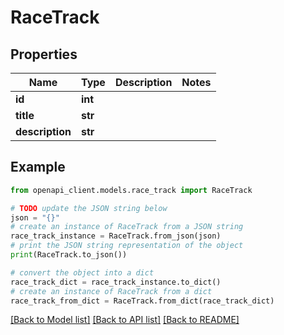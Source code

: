 # RaceTrack


## Properties

Name | Type | Description | Notes
------------ | ------------- | ------------- | -------------
**id** | **int** |  | 
**title** | **str** |  | 
**description** | **str** |  | 

## Example

```python
from openapi_client.models.race_track import RaceTrack

# TODO update the JSON string below
json = "{}"
# create an instance of RaceTrack from a JSON string
race_track_instance = RaceTrack.from_json(json)
# print the JSON string representation of the object
print(RaceTrack.to_json())

# convert the object into a dict
race_track_dict = race_track_instance.to_dict()
# create an instance of RaceTrack from a dict
race_track_from_dict = RaceTrack.from_dict(race_track_dict)
```
[[Back to Model list]](../README.md#documentation-for-models) [[Back to API list]](../README.md#documentation-for-api-endpoints) [[Back to README]](../README.md)


